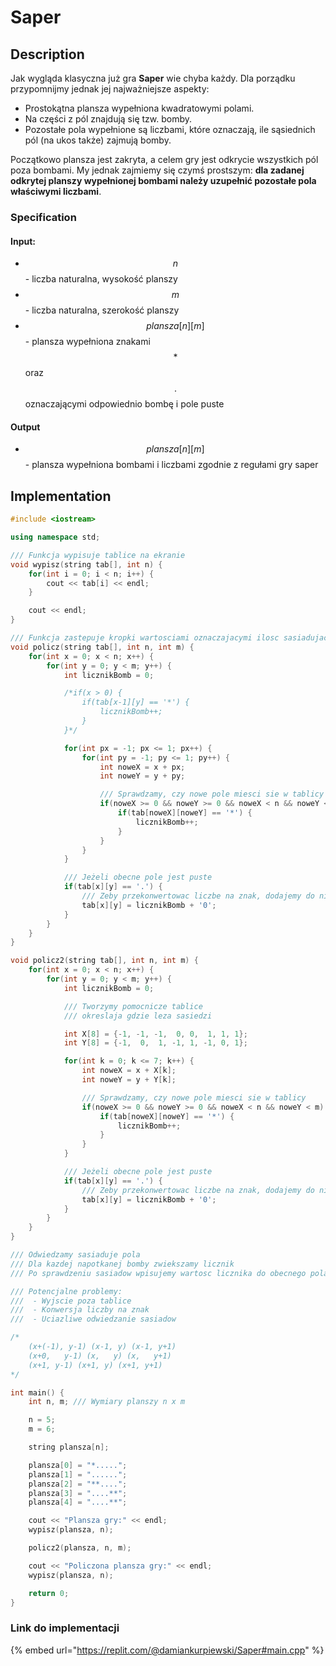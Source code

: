 # Saper

## Description

Jak wygląda klasyczna już gra **Saper** wie chyba każdy. Dla porządku przypomnijmy jednak jej najważniejsze aspekty:

* Prostokątna plansza wypełniona kwadratowymi polami.
* Na części z pól znajdują się tzw. bomby.
* Pozostałe pola wypełnione są liczbami, które oznaczają, ile sąsiednich pól (na ukos także) zajmują bomby.

Początkowo plansza jest zakryta, a celem gry jest odkrycie wszystkich pól poza bombami. My jednak zajmiemy się czymś prostszym: **dla zadanej odkrytej planszy wypełnionej bombami należy uzupełnić pozostałe pola właściwymi liczbami**.

### Specification

#### Input:

* $$n$$ - liczba naturalna, wysokość planszy
* $$m$$ - liczba naturalna, szerokość planszy
* $$plansza[n][m]$$ - plansza wypełniona znakami $$*$$ oraz $$.$$ oznaczającymi odpowiednio bombę i pole puste

#### Output

* $$plansza[n][m]$$ - plansza wypełniona bombami i liczbami zgodnie z regułami gry saper

## Implementation

```cpp
#include <iostream>

using namespace std;

/// Funkcja wypisuje tablice na ekranie
void wypisz(string tab[], int n) {
    for(int i = 0; i < n; i++) {
        cout << tab[i] << endl;
    }

    cout << endl;
}

/// Funkcja zastepuje kropki wartosciami oznaczajacymi ilosc sasiadujacych z polem bomb
void policz(string tab[], int n, int m) {
    for(int x = 0; x < n; x++) {
        for(int y = 0; y < m; y++) {
            int licznikBomb = 0;

            /*if(x > 0) {
                if(tab[x-1][y] == '*') {
                    licznikBomb++;
                }
            }*/

            for(int px = -1; px <= 1; px++) {
                for(int py = -1; py <= 1; py++) {
                    int noweX = x + px;
                    int noweY = y + py;

                    /// Sprawdzamy, czy nowe pole miesci sie w tablicy
                    if(noweX >= 0 && noweY >= 0 && noweX < n && noweY < m) {
                        if(tab[noweX][noweY] == '*') {
                            licznikBomb++;
                        }
                    }
                }
            }

            /// Jeżeli obecne pole jest puste
            if(tab[x][y] == '.') {
                /// Zeby przekonwertowac liczbe na znak, dodajemy do niej wartosc znaku '0' z tablicy ASCII
                tab[x][y] = licznikBomb + '0';
            }
        }
    }
}

void policz2(string tab[], int n, int m) {
    for(int x = 0; x < n; x++) {
        for(int y = 0; y < m; y++) {
            int licznikBomb = 0;

            /// Tworzymy pomocnicze tablice
            /// okreslaja gdzie leza sasiedzi

            int X[8] = {-1, -1, -1,  0, 0,  1, 1, 1};
            int Y[8] = {-1,  0,  1, -1, 1, -1, 0, 1};

            for(int k = 0; k <= 7; k++) {
                int noweX = x + X[k];
                int noweY = y + Y[k];

                /// Sprawdzamy, czy nowe pole miesci sie w tablicy
                if(noweX >= 0 && noweY >= 0 && noweX < n && noweY < m) {
                    if(tab[noweX][noweY] == '*') {
                        licznikBomb++;
                    }
                }
            }

            /// Jeżeli obecne pole jest puste
            if(tab[x][y] == '.') {
                /// Zeby przekonwertowac liczbe na znak, dodajemy do niej wartosc znaku '0' z tablicy ASCII
                tab[x][y] = licznikBomb + '0';
            }
        }
    }
}

/// Odwiedzamy sasiaduje pola
/// Dla kazdej napotkanej bomby zwiekszamy licznik
/// Po sprawdzeniu sasiadow wpisujemy wartosc licznika do obecnego pola

/// Potencjalne problemy:
///  - Wyjscie poza tablice
///  - Konwersja liczby na znak
///  - Uciazliwe odwiedzanie sasiadow

/*
    (x+(-1), y-1) (x-1, y) (x-1, y+1)
    (x+0,   y-1) (x,   y) (x,   y+1)
    (x+1, y-1) (x+1, y) (x+1, y+1)
*/

int main() {
    int n, m; /// Wymiary planszy n x m

    n = 5;
    m = 6;

    string plansza[n];

    plansza[0] = "*.....";
    plansza[1] = "......";
    plansza[2] = "**....";
    plansza[3] = "....**";
    plansza[4] = "....**";

    cout << "Plansza gry:" << endl;
    wypisz(plansza, n);

    policz2(plansza, n, m);

    cout << "Policzona plansza gry:" << endl;
    wypisz(plansza, n);

    return 0;
}
```

### Link do implementacji

{% embed url="https://replit.com/@damiankurpiewski/Saper#main.cpp" %}

